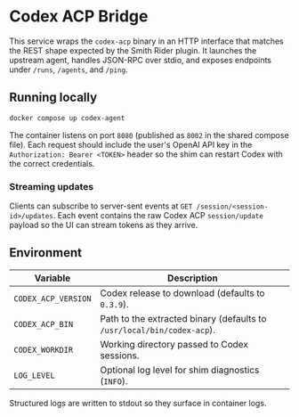 # Codex ACP Bridge

This service wraps the `codex-acp` binary in an HTTP interface that matches the
REST shape expected by the Smith Rider plugin. It launches the upstream agent,
handles JSON-RPC over stdio, and exposes endpoints under `/runs`, `/agents`,
and `/ping`.

## Running locally

```bash
docker compose up codex-agent
```

The container listens on port `8080` (published as `8002` in the shared
compose file). Each request should include the user's OpenAI API key in the
`Authorization: Bearer <TOKEN>` header so the shim can restart Codex with the
correct credentials.

### Streaming updates

Clients can subscribe to server-sent events at
`GET /session/<session-id>/updates`. Each event contains the raw Codex ACP
`session/update` payload so the UI can stream tokens as they arrive.

## Environment

| Variable            | Description                                           |
| ------------------- | ----------------------------------------------------- |
| `CODEX_ACP_VERSION` | Codex release to download (defaults to `0.3.9`).      |
| `CODEX_ACP_BIN`     | Path to the extracted binary (defaults to `/usr/local/bin/codex-acp`). |
| `CODEX_WORKDIR`     | Working directory passed to Codex sessions.           |
| `LOG_LEVEL`         | Optional log level for shim diagnostics (`INFO`).     |

Structured logs are written to stdout so they surface in container logs.
